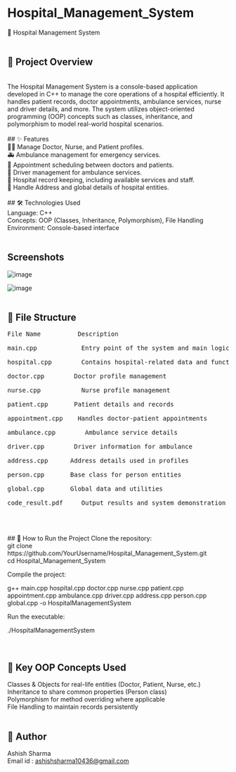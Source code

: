 # Hospital_Management_System
🏥 Hospital Management System
<br>
<br>
## 📑 Project Overview
<br>
The Hospital Management System is a console-based application developed in C++ to manage the core operations of a hospital efficiently. It handles patient records, doctor appointments, ambulance services, nurse and driver details, and more. The system utilizes object-oriented programming (OOP) concepts such as classes, inheritance, and polymorphism to model real-world hospital scenarios.
<br>
<br>
## ✨ Features<br>
👨‍⚕️ Manage Doctor, Nurse, and Patient profiles.<br>
🚑 Ambulance management for emergency services.<br>
📅 Appointment scheduling between doctors and patients.<br>
🚗 Driver management for ambulance services.<br>
🏥 Hospital record keeping, including available services and staff.<br>
📍 Handle Address and global details of hospital entities.<br>
<br>
## 🛠️ Technologies Used<br>
Language: C++<br>
Concepts: OOP (Classes, Inheritance, Polymorphism), File Handling<br>
Environment: Console-based interface<br>
<br>

## Screenshots<br>
![image](https://github.com/user-attachments/assets/957eb3b3-f53d-44e6-b59a-b11df82059fb)


![image](https://github.com/user-attachments/assets/8fc0cc6c-7798-42fe-bc2e-d616da8cedc9)
<br>
<br>
## 📂 File Structure<br>
<pre>File Name          Description<br>
main.cpp	        Entry point of the system and main logic flow<br>
hospital.cpp	    Contains hospital-related data and functions<br>
doctor.cpp	      Doctor profile management<br>
nurse.cpp	        Nurse profile management<br>
patient.cpp	      Patient details and records<br>
appointment.cpp	   Handles doctor-patient appointments<br>
ambulance.cpp	     Ambulance service details<br>
driver.cpp	      Driver information for ambulance<br>
address.cpp	     Address details used in profiles<br>
person.cpp	     Base class for person entities<br>
global.cpp	     Global data and utilities<br>
code_result.pdf 	Output results and system demonstration<br>
</pre>
<br>
<br>
## 🚀 How to Run the Project
Clone the repository:<br>
git clone https://github.com/YourUsername/Hospital_Management_System.git<br>
cd Hospital_Management_System<br>

Compile the project:<br>


g++ main.cpp hospital.cpp doctor.cpp nurse.cpp patient.cpp appointment.cpp ambulance.cpp driver.cpp address.cpp person.cpp global.cpp -o HospitalManagementSystem<br>

Run the executable:<br>

./HospitalManagementSystem<br>
<br><br>
## 🔑 Key OOP Concepts Used<br>
Classes & Objects for real-life entities (Doctor, Patient, Nurse, etc.)<br>
Inheritance to share common properties (Person class)<br>
Polymorphism for method overriding where applicable<br>
File Handling to maintain records persistently<br>
<br>



## 👤 Author<br>
Ashish Sharma<br>
Email id : ashishsharma10436@gmail.com



